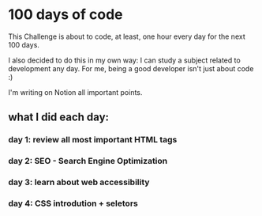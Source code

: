 # 100 days of code

<p>This Challenge is about to code, at least, one hour every day for the next 100 days.</p>
<p>I also decided to do this in my own way: I can study a subject related to development any day. For me, being a good developer isn't just about code :)</p>
<p>I'm writing on Notion all important points.</p>

## what I did each day: 

### day 1: review all most important HTML tags
### day 2: SEO - Search Engine Optimization
### day 3: learn about web accessibility
### day 4: CSS introdution + seletors
